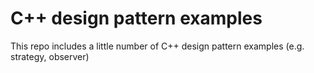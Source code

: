 # C++ design pattern examples
This repo includes a little number of C++ design pattern examples (e.g. strategy, observer)

